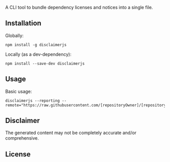 A CLI tool to bundle dependency licenses and notices into a single file.

## Installation
Globally:

    npm install -g disclaimerjs

Locally (as a dev-dependency):

    npm install --save-dev disclaimerjs

## Usage

Basic usage:

    disclaimerjs --reporting --remote="https://raw.githubusercontent.com/[repositoryOwner]/[repositoryName]/[branch]/[filePath]"



## Disclaimer

The generated content may not be completely accurate and/or comprehensive.

## License
